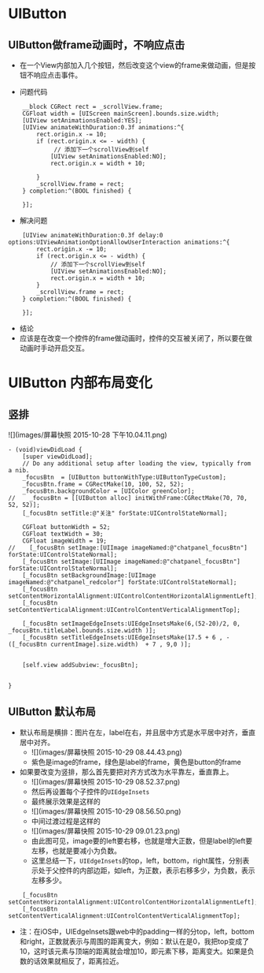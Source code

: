 # UIButton

## UIButton做frame动画时，不响应点击
- 在一个View内部加入几个按钮，然后改变这个view的frame来做动画，但是按钮不响应点击事件。

- 问题代码

```
    __block CGRect rect = _scrollView.frame;
    CGFloat width = [UIScreen mainScreen].bounds.size.width;
    [UIView setAnimationsEnabled:YES];
    [UIView animateWithDuration:0.3f animations:^{
        rect.origin.x -= 10;
        if (rect.origin.x <= - width) {
             // 添加下一个scrollView到self
            [UIView setAnimationsEnabled:NO];
            rect.origin.x = width + 10;
            
        }
        _scrollView.frame = rect;
    } completion:^(BOOL finished) {
        
    }];
```

- 解决问题

```
    [UIView animateWithDuration:0.3f delay:0 options:UIViewAnimationOptionAllowUserInteraction animations:^{
        rect.origin.x -= 10;
        if (rect.origin.x <= - width) {
            // 添加下一个scrollView到self
            [UIView setAnimationsEnabled:NO];
            rect.origin.x = width + 10;
        }
        _scrollView.frame = rect;
    } completion:^(BOOL finished) {
        
    }];
```

- 结论
- 应该是在改变一个控件的frame做动画时，控件的交互被关闭了，所以要在做动画时手动开启交互。

# UIButton 内部布局变化

## 竖排

![](images/屏幕快照 2015-10-28 下午10.04.11.png)

```
- (void)viewDidLoad {
    [super viewDidLoad];
    // Do any additional setup after loading the view, typically from a nib.
    _focusBtn  = [UIButton buttonWithType:UIButtonTypeCustom];
    _focusBtn.frame = CGRectMake(10, 100, 52, 52);
    _focusBtn.backgroundColor = [UIColor greenColor];
//    _focusBtn = [[UIButton alloc] initWithFrame:CGRectMake(70, 70, 52, 52)];
    [_focusBtn setTitle:@"关注" forState:UIControlStateNormal];
    
    CGFloat buttonWidth = 52;
    CGFloat textWidth = 30;
    CGFloat imageWidth = 19;
//    [_focusBtn setImage:[UIImage imageNamed:@"chatpanel_focusBtn"] forState:UIControlStateNormal];
    [_focusBtn setImage:[UIImage imageNamed:@"chatpanel_focusBtn"] forState:UIControlStateNormal];
    [_focusBtn setBackgroundImage:[UIImage imageNamed:@"chatpanel_redcolor"] forState:UIControlStateNormal];
    [_focusBtn setContentHorizontalAlignment:UIControlContentHorizontalAlignmentLeft];
    [_focusBtn setContentVerticalAlignment:UIControlContentVerticalAlignmentTop];
    
    [_focusBtn setImageEdgeInsets:UIEdgeInsetsMake(6,(52-20)/2, 0, _focusBtn.titleLabel.bounds.size.width )];
    [_focusBtn setTitleEdgeInsets:UIEdgeInsetsMake(17.5 + 6 , - ([_focusBtn currentImage].size.width)  + 7 , 9,0 )];
   
    
    [self.view addSubview:_focusBtn];

    
}
```

## UIButton 默认布局
- 默认布局是横排：图片在左，label在右，并且居中方式是水平居中对齐，垂直居中对齐。
    - ![](images/屏幕快照 2015-10-29 08.44.43.png)
    - 紫色是image的frame，绿色是label的frame，黄色是button的frame
- 如果要改变为竖排，那么首先要把对齐方式改为水平靠左，垂直靠上。
    - ![](images/屏幕快照 2015-10-29 08.52.37.png)    
    - 然后再设置每个子控件的`UIEdgeInsets`
    - 最终展示效果是这样的
    - ![](images/屏幕快照 2015-10-29 08.56.50.png)
    - 中间过渡过程是这样的
    - ![](images/屏幕快照 2015-10-29 09.01.23.png)
    - 由此图可见，image要的left要右移，也就是增大正数，但是label的left要左移，也就是要减小为负数。
    - 这里总结一下，`UIEdgeInsets`的top，left，bottom，right属性，分别表示处于父控件的内部边距，如left，为正数，表示右移多少，为负数，表示左移多少。
``` objc
    [_focusBtn setContentHorizontalAlignment:UIControlContentHorizontalAlignmentLeft];
    [_focusBtn setContentVerticalAlignment:UIControlContentVerticalAlignmentTop];
```
    
- 注：在iOS中，UIEdgeInsets跟web中的padding一样的分top，left，bottom和right，正数就表示与周围的距离变大，例如：默认在是0，我把top变成了10，这时该元素与顶端的距离就会增加10，即元素下移，距离变大。如果是负数的话效果就相反了，距离拉近。
